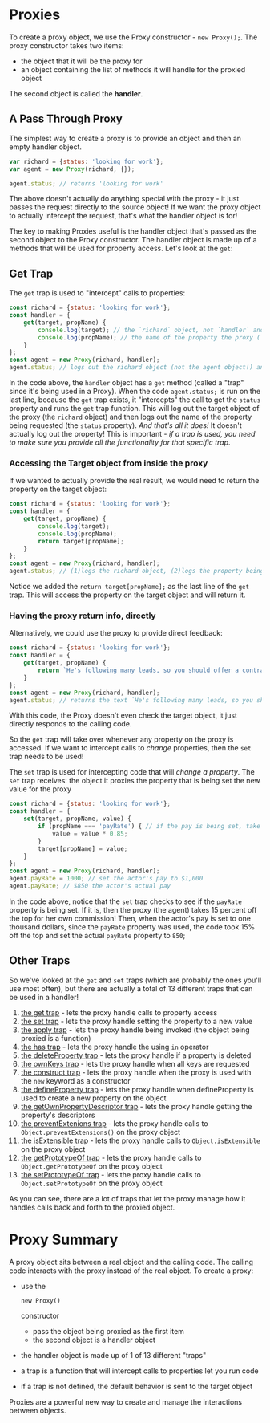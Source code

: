 # Proxies

To create a proxy object, we use the Proxy constructor - `new Proxy();`. The proxy constructor takes two items:

- the object that it will be the proxy for
- an object containing the list of methods it will handle for the proxied object

The second object is called the **handler**.

## A Pass Through Proxy

The simplest way to create a proxy is to provide an object and then an empty handler object.

```js
var richard = {status: 'looking for work'};
var agent = new Proxy(richard, {});

agent.status; // returns 'looking for work'
```

The above doesn't actually do anything special with the proxy - it just passes the request directly to the source object! If we want the proxy object to actually intercept the request, that's what the handler object is for!

The key to making Proxies useful is the handler object that's passed as the second object to the Proxy constructor. The handler object is made up of a methods that will be used for property access. Let's look at the `get`:

## Get Trap

The `get` trap is used to "intercept" calls to properties:

```js
const richard = {status: 'looking for work'};
const handler = {
    get(target, propName) {
        console.log(target); // the `richard` object, not `handler` and not `agent`
        console.log(propName); // the name of the property the proxy (`agent` in this case) is checking
    }
};
const agent = new Proxy(richard, handler);
agent.status; // logs out the richard object (not the agent object!) and the name of the property being accessed (`status`)
```

In the code above, the `handler` object has a `get` method (called a "trap" since it's being used in a Proxy). When the code `agent.status;` is run on the last line, because the `get` trap exists, it "intercepts" the call to get the `status` property and runs the `get` trap function. This will log out the target object of the proxy (the `richard` object) and then logs out the name of the property being requested (the `status` property). *And that's all it does!* It doesn't actually log out the property! This is important - *if a trap is used, you need to make sure you provide all the functionality for that specific trap*.

### Accessing the Target object from inside the proxy

If we wanted to actually provide the real result, we would need to return the property on the target object:

```js
const richard = {status: 'looking for work'};
const handler = {
    get(target, propName) {
        console.log(target);
        console.log(propName);
        return target[propName];
    }
};
const agent = new Proxy(richard, handler);
agent.status; // (1)logs the richard object, (2)logs the property being accessed, (3)returns the text in richard.status
```

Notice we added the `return target[propName];` as the last line of the `get` trap. This will access the property on the target object and will return it.

### Having the proxy return info, directly

Alternatively, we could use the proxy to provide direct feedback:

```js
const richard = {status: 'looking for work'};
const handler = {
    get(target, propName) {
        return `He's following many leads, so you should offer a contract as soon as possible!`;
    }
};
const agent = new Proxy(richard, handler);
agent.status; // returns the text `He's following many leads, so you should offer a contract as soon as possible!`
```

With this code, the Proxy doesn't even check the target object, it just directly responds to the calling code.

So the `get` trap will take over whenever any property on the proxy is accessed. If we want to intercept calls to *change* properties, then the `set` trap needs to be used!

The `set` trap is used for intercepting code that will *change a property*. The `set` trap receives: the object it proxies the property that is being set the new value for the proxy

```js
const richard = {status: 'looking for work'};
const handler = {
    set(target, propName, value) {
        if (propName === 'payRate') { // if the pay is being set, take 15% as commission
            value = value * 0.85;
        }
        target[propName] = value;
    }
};
const agent = new Proxy(richard, handler);
agent.payRate = 1000; // set the actor's pay to $1,000
agent.payRate; // $850 the actor's actual pay
```

In the code above, notice that the `set` trap checks to see if the `payRate` property is being set. If it is, then the proxy (the agent) takes 15 percent off the top for her own commission! Then, when the actor's pay is set to one thousand dollars, since the `payRate` property was used, the code took 15% off the top and set the actual `payRate` property to `850`;

## Other Traps

So we've looked at the `get` and `set` traps (which are probably the ones you'll use most often), but there are actually a total of 13 different traps that can be used in a handler!

1. [the get trap](https://developer.mozilla.org/en-US/docs/Web/JavaScript/Reference/Global_Objects/Proxy/handler/get) - lets the proxy handle calls to property access
2. [the set trap](https://developer.mozilla.org/en-US/docs/Web/JavaScript/Reference/Global_Objects/Proxy/handler/set) - lets the proxy handle setting the property to a new value
3. [the apply trap](https://developer.mozilla.org/en-US/docs/Web/JavaScript/Reference/Global_Objects/Proxy/handler/apply) - lets the proxy handle being invoked (the object being proxied is a function)
4. [the has trap](https://developer.mozilla.org/en-US/docs/Web/JavaScript/Reference/Global_Objects/Proxy/handler/has) - lets the proxy handle the using `in` operator
5. [the deleteProperty trap](https://developer.mozilla.org/en-US/docs/Web/JavaScript/Reference/Global_Objects/Proxy/handler/deleteProperty) - lets the proxy handle if a property is deleted
6. [the ownKeys trap](https://developer.mozilla.org/en-US/docs/Web/JavaScript/Reference/Global_Objects/Proxy/handler/ownKeys) - lets the proxy handle when all keys are requested
7. [the construct trap](https://developer.mozilla.org/en-US/docs/Web/JavaScript/Reference/Global_Objects/Proxy/handler/construct) - lets the proxy handle when the proxy is used with the `new` keyword as a constructor
8. [the defineProperty trap](https://developer.mozilla.org/en-US/docs/Web/JavaScript/Reference/Global_Objects/Proxy/handler/defineProperty) - lets the proxy handle when defineProperty is used to create a new property on the object
9. [the getOwnPropertyDescriptor trap](https://developer.mozilla.org/en-US/docs/Web/JavaScript/Reference/Global_Objects/Proxy/handler/getOwnPropertyDescriptor) - lets the proxy handle getting the property's descriptors
10. [the preventExtenions trap](https://developer.mozilla.org/en-US/docs/Web/JavaScript/Reference/Global_Objects/Proxy/handler/preventExtensions) - lets the proxy handle calls to `Object.preventExtensions()` on the proxy object
11. [the isExtensible trap](https://developer.mozilla.org/en-US/docs/Web/JavaScript/Reference/Global_Objects/Proxy/handler/isExtensible) - lets the proxy handle calls to `Object.isExtensible` on the proxy object
12. [the getPrototypeOf trap](https://developer.mozilla.org/en-US/docs/Web/JavaScript/Reference/Global_Objects/Proxy/handler/getPrototypeOf) - lets the proxy handle calls to `Object.getPrototypeOf` on the proxy object
13. [the setPrototypeOf trap](https://developer.mozilla.org/en-US/docs/Web/JavaScript/Reference/Global_Objects/Proxy/handler/setPrototypeOf) - lets the proxy handle calls to `Object.setPrototypeOf` on the proxy object

As you can see, there are a lot of traps that let the proxy manage how it handles calls back and forth to the proxied object.

# Proxy Summary

A proxy object sits between a real object and the calling code. The calling code interacts with the proxy instead of the real object. To create a proxy:

- use the

   

  ```
  new Proxy()
  ```

   

  constructor

  - pass the object being proxied as the first item
  - the second object is a handler object

- the handler object is made up of 1 of 13 different "traps"

- a trap is a function that will intercept calls to properties let you run code

- if a trap is not defined, the default behavior is sent to the target object

Proxies are a powerful new way to create and manage the interactions between objects.